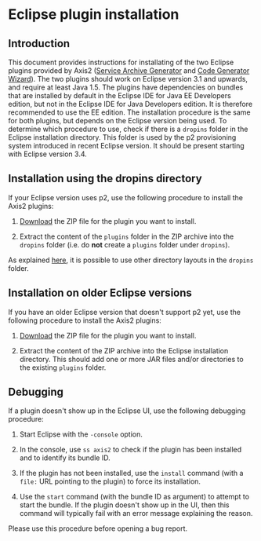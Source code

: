 <!--
  ~ Licensed to the Apache Software Foundation (ASF) under one
  ~ or more contributor license agreements. See the NOTICE file
  ~ distributed with this work for additional information
  ~ regarding copyright ownership. The ASF licenses this file
  ~ to you under the Apache License, Version 2.0 (the
  ~ "License"); you may not use this file except in compliance
  ~ with the License. You may obtain a copy of the License at
  ~
  ~ http://www.apache.org/licenses/LICENSE-2.0
  ~
  ~ Unless required by applicable law or agreed to in writing,
  ~ software distributed under the License is distributed on an
  ~ "AS IS" BASIS, WITHOUT WARRANTIES OR CONDITIONS OF ANY
  ~ KIND, either express or implied. See the License for the
  ~ specific language governing permissions and limitations
  ~ under the License.
  -->

Eclipse plugin installation
===========================

Introduction
------------

This document provides instructions for installating of the two Eclipse plugins provided by Axis2
([Service Archive Generator](servicearchiver-plugin.html) and [Code Generator Wizard](wsdl2java-plugin.html)).
The two plugins should work on Eclipse version 3.1 and upwards, and require at least Java 1.5.
The plugins have dependencies on bundles that are installed by default in the Eclipse IDE for Java EE Developers
edition, but not in the Eclipse IDE for Java Developers edition. It is therefore recommended
to use the EE edition.
The installation procedure is the same for both plugins, but depends on the Eclipse
version being used. To determine which procedure to use, check if there is a
`dropins` folder in the Eclipse installation directory. This folder is used
by the p2 provisioning system introduced in recent Eclipse version. It should be
present starting with Eclipse version 3.4.

Installation using the dropins directory
----------------------------------------

If your Eclipse version uses p2, use the following procedure to install the
Axis2 plugins:

1.  [Download](../../download.html) the ZIP file for the plugin you want to install.

2.  Extract the content of the `plugins` folder in the ZIP archive into the
    `dropins` folder (i.e. do **not** create a `plugins` folder under `dropins`).

As explained [here](http://wiki.eclipse.org/Equinox_p2_Getting_Started#Dropins),
it is possible to use other directory layouts in the `dropins` folder.

Installation on older Eclipse versions
--------------------------------------

If you have an older Eclipse version that doesn't support p2 yet, use the following
procedure to install the Axis2 plugins:

1.  [Download](../../download.html) the ZIP file for the plugin you want to install.

2.  Extract the content of the ZIP archive into the Eclipse installation directory.
    This should add one or more JAR files and/or directories to the existing `plugins`
    folder.

Debugging
---------

If a plugin doesn't show up in the Eclipse UI, use the following debugging procedure:

1.  Start Eclipse with the `-console` option.

2.  In the console, use `ss axis2` to check if the plugin has been installed and to
    identify its bundle ID.

3.  If the plugin has not been installed, use the `install` command (with a `file:` URL
    pointing to the plugin) to force its installation.

4.  Use the `start` command (with the bundle ID as argument) to attempt to start the
    bundle. If the plugin doesn't show up in the UI, then this command will typically
    fail with an error message explaining the reason.

Please use this procedure before opening a bug report.
